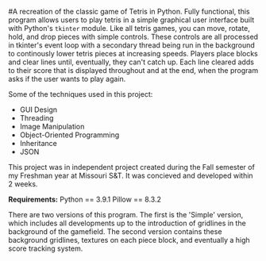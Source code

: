 #A recreation of the classic game of Tetris in Python.
Fully functional, this program allows users to play tetris in a simple graphical user interface built with Python's ```tkinter``` module. Like all tetris games, you can move, rotate, hold, and drop pieces with simple controls. These controls are all processed in tkinter's event loop with a secondary thread being run in the background to continously lower tetris pieces at increasing speeds. Players place blocks and clear lines until, eventually, they can't catch up. Each line cleared adds to their score that is displayed throughout and at the end, when the program asks if the user wants to play again. 

Some of the techniques used in this project:
* GUI Design
* Threading
* Image Manipulation
* Object-Oriented Programming
* Inheritance
* JSON

This project was in independent project created during the Fall semester of my Freshman year at Missouri S&T. It was concieved and developed within 2 weeks.

**Requirements:**
Python == 3.9.1
Pillow == 8.3.2

There are two versions of this program. The first is the 'Simple' version, which includes all developments up to the introduction of gridlines in the background of the gamefield. The second version contains these background gridlines, textures on each piece block, and eventually a high score tracking system.
